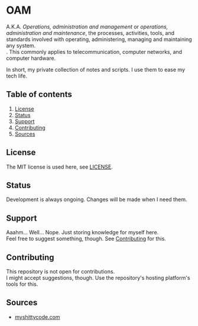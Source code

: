 # OAM

A.K.A. _Operations, administration and management_ or _operations, administration and maintenance_, the processes,
activities, tools, and standards involved with operating, administering, managing and maintaining any system.<br/>.
This commonly applies to telecommunication, computer networks, and computer hardware.

In short, my private collection of notes and scripts. I use them to ease my tech life.

## Table of contents <!-- omit in toc -->

1. [License](#license)
1. [Status](#status)
1. [Support](#support)
1. [Contributing](#contributing)
1. [Sources](#sources)

## License

The MIT license is used here, see [LICENSE].

## Status

Development is always ongoing. Changes will be made when I need them.

## Support

Aaahm… Well… Nope. Just storing knowledge for myself here.<br/>
Feel free to suggest something, though. See [Contributing] for this.

## Contributing

This repository is not open for contributions.<br/>
I might accept suggestions, though. Use the repository's hosting platform's tools for this.

## Sources

- [myshittycode.com]

<!--
  References
  -->

<!-- In-article sections -->
[contributing]: #contributing

<!-- Files -->
[license]: LICENSE

<!-- Others -->
[myshittycode.com]: https://myshittycode.com/
